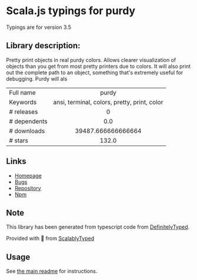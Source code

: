 
# Scala.js typings for purdy

Typings are for version 3.5

## Library description:
Pretty print objects in real purdy colors. Allows clearer visualization of objects than you get from most pretty printers due to colors. It will also print out the complete path to an object, something that's extremely useful for debugging. Purdy will als

|                    |                 |
| ------------------ | :-------------: |
| Full name          | purdy |
| Keywords           | ansi, terminal, colors, pretty, print, color |
| # releases         | 0 |
| # dependents       | 0.0 |
| # downloads        | 39487.666666666664 |
| # stars            | 132.0 |

## Links
- [Homepage](https://github.com/danielb2/purdy.js)
- [Bugs](https://github.com/danielb2/purdy.js/issues)
- [Repository](https://github.com/danielb2/purdy.js)
- [Npm](https://www.npmjs.com/package/purdy)
    


## Note
This library has been generated from typescript code from [DefinitelyTyped](https://definitelytyped.org).

Provided with :purple_heart: from [ScalablyTyped](https://github.com/oyvindberg/ScalablyTyped)

## Usage
See [the main readme](../../readme.md) for instructions.


